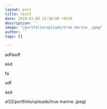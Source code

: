```yaml
---
layout: post
title: test5
date: 2019-01-08 13:30:00 +0530
description: ''
image: "/portfolio/uploads/true marine .jpeg"
author: ''
tags: []

---
```

adfasdf

asd

fa

sdf

asd

a![](/portfolio/uploads/true marine .jpeg)